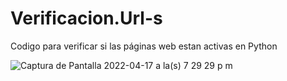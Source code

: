 # Verificacion.Url-s


Codigo para verificar si las páginas web estan activas en Python

![Captura de Pantalla 2022-04-17 a la(s) 7 29 29 p m](https://user-images.githubusercontent.com/73009717/163737966-008a4a9f-3d16-462a-b016-f8d848213a42.png)
